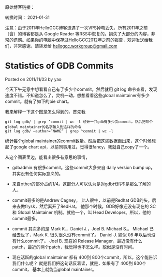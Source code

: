 原始博客链接：

转换时间：
2021-01-31

注意：由于2011年HelloGCC博客遭遇了一次VPS掉电丢失，所有2011年之前（含）的博客都是从 Google Reader 等RSS中恢复的。损失了大部分的内容，非常的遗憾。如果你的电脑中保存过HelloGCC2012年之前的报告，欢迎发送给我们，非常感谢。请转发给 hellogcc.workgroup@gmail.com

# Statistics of GDB Commits
Posted on 2011/11/03 by yao

今天下午无意中想看看自己有了多少个commit，然后就用 git log 命令查看，发现速度不错。不知道怎么了，灵机一动，想想看看这些global maintainer有多少commit。就有了如下的pie chart。

我来解释一下这个图是怎么得到的。首先我
```
git log gdb/ | grep ^commit | wc -l 统计一共gdb有多少次commit。然后把每个global maintainer的名字输入到这样的命令
git log gdb/ –author=”NAME” | grep ^commit | wc -l
```
统计每个global maintainer的commit数量。然后把这些数据画出来，这个时候想起了google chart api，以前同事用过，觉得很fancy，我就自己copy了一个。

从这个图表里边，能看出很多有意思的事情，

-    gdbadmin 有很多commit。这些commit大多来自 daily version bump up，其实没有任何实际意义的。

-    来自other的部分占约1/4。这部分人可以认为是对gdb代码不是那么了解的人。

-    commit最多的是Andrew Cagney。 此人很牛，以前是Redhat GDB的头，后来去做frysk，然后离开了RedHat。 他那个时候，GDB好像还没有现在的 SC 和 Global Maintainer 机制。就他一个，叫 Head Developer。所以，他的commit最多。

-    commit 其次多的是 Mark K.，Daniel J.，Joel B. Michael S.。 Michael 已经去世了，Mark K. 很久很久没有commit了。 Daniel J. 貌似 08 年以后也没有什么commit了。 Joel B. 现在的 Release Manager，最近没有什么patch，最近的两个patch，我觉得也不怎么样。貌似是没有时间。

-    现在活跃的global maintainer 都有 400到 800个commit，所以，这个能告诉我们什么呢？ 就是我们把这句话反着读，就是，如果有了 400到 800个commit， 基本上就能当global maintainer。

